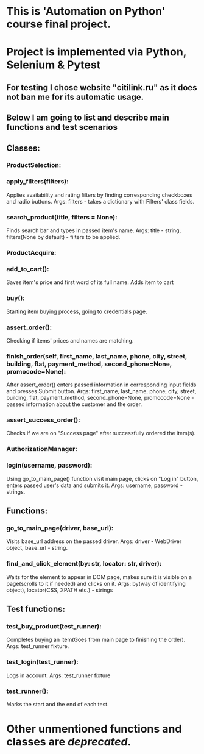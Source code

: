 # This is 'Automation on Python' course final project.
# Project is implemented via Python, Selenium & Pytest
## For testing I chose website "citilink.ru" as it does not ban me for its automatic usage.

## Below I am going to list and describe main functions and test scenarios

## Classes: 
### ProductSelection:
### apply_filters(filters):
Applies availability and rating filters by finding corresponding checkboxes and radio buttons.
Args: filters - takes a dictionary with Filters' class fields.

### search_product(title, filters = None):
Finds search bar and types in passed item's name.
Args: title - string, filters(None by default) - filters to be applied.

### ProductAcquire:
### add_to_cart():
Saves item's price and first word of its full name. Adds item to cart


### buy():
Starting item buying process, going to credentials page.

### assert_order():
Checking if items' prices and names are matching.


### finish_order(self, first_name, last_name, phone, city, street, building, flat, payment_method, second_phone=None, promocode=None):
After assert_order() enters passed information in corresponding input fields and presses Submit button.
Args: first_name, last_name, phone, city, street, building, flat, payment_method, second_phone=None, promocode=None - passed information about the customer and the order.

### assert_success_order():
Checks if we are on "Success page" after successfully ordered the item(s).

### AuthorizationManager:
### login(username, password):
Using go_to_main_page() function visit main page, clicks on "Log in" button, enters passed user's data and submits it.
Args: username, password - strings.

## Functions:
### go_to_main_page(driver, base_url):
Visits base_url address on the passed driver. 
Args: driver - WebDriver object, base_url - string.

### find_and_click_element(by: str, locator: str, driver):
Waits for the element to appear in DOM page, makes sure it is visible on a page(scrolls to it if needed) and clicks on it.
Args: by(way of identifying object), locator(CSS, XPATH etc.) - strings

## Test functions:
### test_buy_product(test_runner):
Completes buying an item(Goes from main page to finishing the order).
Args: test_runner fixture.

### test_login(test_runner):
Logs in account.
Args: test_runner fixture

### test_runner():
Marks the start and the end of each test.

# Other unmentioned functions and classes are *_deprecated_*.
